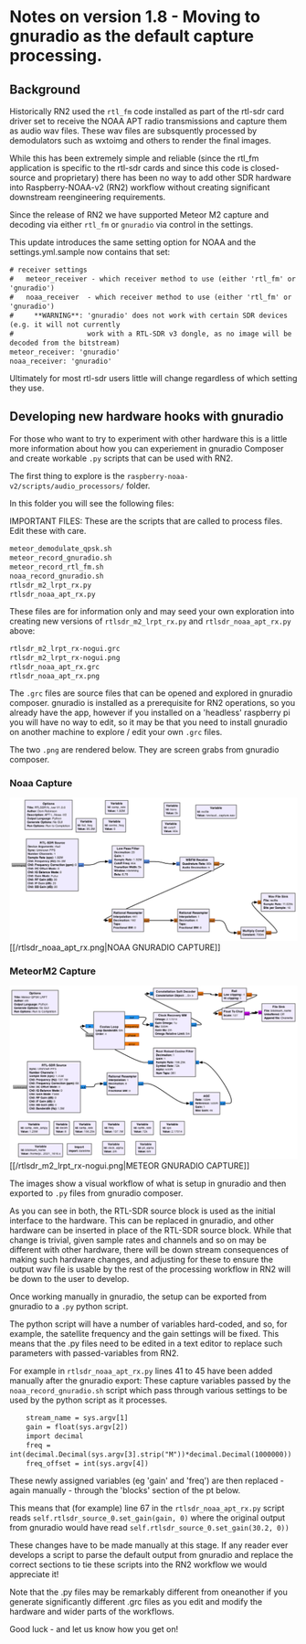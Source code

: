 # Notes on version 1.8 - Moving to gnuradio as the default capture processing.

## Background
Historically RN2 used the ```rtl_fm``` code installed as part of the rtl-sdr card driver set to receive  the NOAA APT radio transmissions and capture them as audio wav files. These wav files are subsquently processed by demodulators such as wxtoimg and others to render the final images.

While this has been extremely simple and reliable (since the rtl_fm application is specific to the rtl-sdr cards and since this code is closed-source and proprietary) there has been no way to add other SDR hardware into Raspberry-NOAA-v2 (RN2) workflow without creating significant downstream reengineering requirements.

Since the release of RN2 we have supported Meteor M2 capture and decoding via either ```rtl_fm``` or ```gnuradio``` via control in the settings.

This update introduces the same setting option for NOAA and the  settings.yml.sample now contains that set: 


```
# receiver settings
#   meteor_receiver - which receiver method to use (either 'rtl_fm' or 'gnuradio')
#   noaa_receiver  - which receiver method to use (either 'rtl_fm' or 'gnuradio')
#     **WARNING**: 'gnuradio' does not work with certain SDR devices (e.g. it will not currently
#                  work with a RTL-SDR v3 dongle, as no image will be decoded from the bitstream)
meteor_receiver: 'gnuradio'
noaa_receiver: 'gnuradio'
```

Ultimately for most rtl-sdr users little will change regardless of which setting they use. 

## Developing new hardware hooks with gnuradio
For those who want to try to experiment with other hardware this is a little more information about how you can experiement in gnuradio Composer and create workable ```.py``` scripts that can be used with RN2.

The first thing to explore is the ```raspberry-noaa-v2/scripts/audio_processors/``` folder.

In this folder you will see the following files:

IMPORTANT FILES:
These are the scripts that are called to process files. Edit these with care.

```
meteor_demodulate_qpsk.sh
meteor_record_gnuradio.sh
meteor_record_rtl_fm.sh
noaa_record_gnuradio.sh
rtlsdr_m2_lrpt_rx.py
rtlsdr_noaa_apt_rx.py
```

These files are for information only and may seed your own exploration into creating new versions of ```rtlsdr_m2_lrpt_rx.py``` and ```rtlsdr_noaa_apt_rx.py``` above:

```
rtlsdr_m2_lrpt_rx-nogui.grc
rtlsdr_m2_lrpt_rx-nogui.png
rtlsdr_noaa_apt_rx.grc
rtlsdr_noaa_apt_rx.png
```

The ```.grc``` files are source files that can be opened and explored in gnuradio composer. gnuradio is installed as a prerequisite for RN2 operations, so you already have the app, however if you installed on a 'headless' raspberry pi you will have no way to edit, so it may be that you need to install gnuradio on another machine to explore / edit your own ```.grc``` files. 

The two ```.png``` are rendered below. They are screen grabs from gnuradio composer. 

### Noaa Capture
![noaa gnuradio workflow](./rtlsdr_noaa_apt_rx.png)
[[/rtlsdr_noaa_apt_rx.png|NOAA GNURADIO CAPTURE]]


### MeteorM2 Capture
![m2 gnuradio workflow](./rtlsdr_m2_lrpt_rx-nogui.png)
[[/rtlsdr_m2_lrpt_rx-nogui.png|METEOR GNURADIO CAPTURE]]


The images show a visual workflow of what is setup in gnuradio and then exported to ```.py``` files from gnuradio composer.

As you can see in both, the RTL-SDR source block is used as the initial interface to the hardware. This can be replaced in gnuradio, and other hardware can be inserted in place of the RTL-SDR source block. While that change is trivial, given sample rates and channels and so on may be different with other hardware, there will be down stream consequences of making such hardware changes, and adjusting for these to ensure the output wav file is usable by the rest of the processing workflow in RN2 will be down to the user to develop.

Once working manually in gnuradio, the setup can be exported from gnuradio to a ```.py``` python script.

The python script will have a number of variables hard-coded, and so, for example, the satellite frequency and the gain settings will be fixed. This means that the .py files need to be edited in a text editor to replace such parameters with passed-variables from RN2.

For example in ```rtlsdr_noaa_apt_rx.py``` lines 41 to 45 have been added manually after the gnuradio export: These capture variables passed by the ```noaa_record_gnuradio.sh``` script which pass through various settings to be used by the python script as it processes. 

```
    stream_name = sys.argv[1]
	gain = float(sys.argv[2])
	import decimal
	freq = int(decimal.Decimal(sys.argv[3].strip("M"))*decimal.Decimal(1000000))
    freq_offset = int(sys.argv[4])
```

These newly assigned variables (eg 'gain' and 'freq') are then replaced - again manually - through the 'blocks' section of the pt below. 

This means that (for example) line 67 in the ```rtlsdr_noaa_apt_rx.py``` script reads ```self.rtlsdr_source_0.set_gain(gain, 0)``` where the original output from gnuradio would have read ```self.rtlsdr_source_0.set_gain(30.2, 0))```

These changes have to be made manually at this stage. If any reader ever develops a script to parse the default output from gnuradio and replace the correct sections to tie these scripts into the RN2 workflow we would appreciate it!

Note that the .py files may be remarkably different from oneanother if you generate significantly different .grc files as you edit and modify the hardware and wider parts of the workflows.


Good luck - and let us know how you get on!



